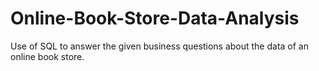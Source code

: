 # Online-Book-Store-Data-Analysis
Use of SQL to answer the given business questions about the data of an online book store.
